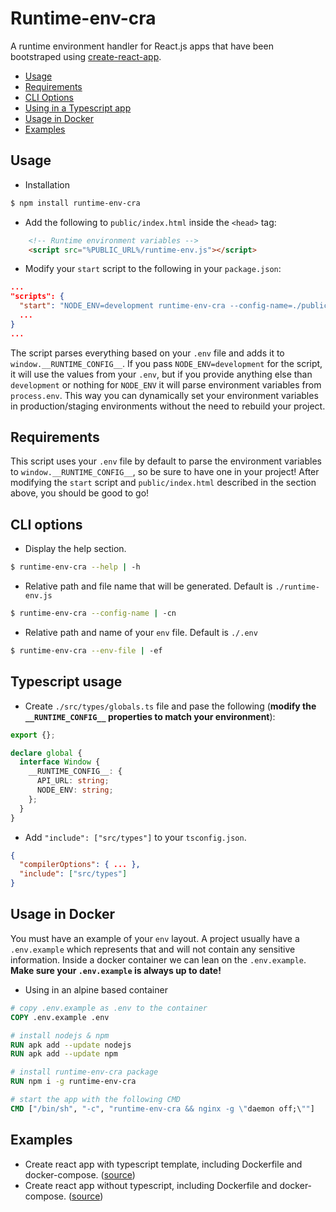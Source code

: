 # Runtime-env-cra

A runtime environment handler for React.js apps that have been bootstraped using [create-react-app](https://github.com/facebook/create-react-app).

- [Usage](#usage)
- [Requirements](#requirements)
- [CLI Options](#cli-options)
- [Using in a Typescript app](#typescript-usage)
- [Usage in Docker](#usage-in-docker)
- [Examples](#examples)

## Usage

- Installation

```sh
$ npm install runtime-env-cra
```

- Add the following to `public/index.html` inside the `<head>` tag:

```html
    <!-- Runtime environment variables -->
    <script src="%PUBLIC_URL%/runtime-env.js"></script>
```

- Modify your `start` script to the following in your `package.json`:

```json
...
"scripts": {
  "start": "NODE_ENV=development runtime-env-cra --config-name=./public/runtime-env.js && react-scripts start",
  ...
}
...
```

The script parses everything based on your `.env` file and adds it to `window.__RUNTIME_CONFIG__`.
If you pass `NODE_ENV=development` for the script, it will use the values from your `.env`, but if you provide anything else than `development` or nothing for `NODE_ENV` it will parse environment variables from `process.env`. This way you can dynamically set your environment variables in production/staging environments without the need to rebuild your project.

## Requirements

This script uses your `.env` file by default to parse the environment variables to `window.__RUNTIME_CONFIG__`, so be sure to have one in your project! After modifying the `start` script and `public/index.html` described in the section above, you should be good to go!

## CLI options

- Display the help section.

```sh
$ runtime-env-cra --help | -h
```

- Relative path and file name that will be generated. Default is `./runtime-env.js`

```sh
$ runtime-env-cra --config-name | -cn
```

- Relative path and name of your `env` file. Default is `./.env`

```sh
$ runtime-env-cra --env-file | -ef
```

## Typescript usage

- Create `./src/types/globals.ts` file and pase the following (**modify the `__RUNTIME_CONFIG__` properties to match your environment**):

```typescript
export {};

declare global {
  interface Window {
    __RUNTIME_CONFIG__: {
      API_URL: string;
      NODE_ENV: string;
    };
  }
}
```

- Add `"include": ["src/types"]` to your `tsconfig.json`.

```json
{
  "compilerOptions": { ... },
  "include": ["src/types"]
}
```


## Usage in Docker

You must have an example of your `env` layout. A project usually have a `.env.example` which represents that and will not contain any sensitive information.
Inside a docker container we can lean on the `.env.example`. **Make sure your `.env.example` is always up to date!**

- Using in an alpine based container

```Dockerfile
# copy .env.example as .env to the container
COPY .env.example .env

# install nodejs & npm
RUN apk add --update nodejs
RUN apk add --update npm

# install runtime-env-cra package
RUN npm i -g runtime-env-cra

# start the app with the following CMD
CMD ["/bin/sh", "-c", "runtime-env-cra && nginx -g \"daemon off;\""]
```

## Examples

- Create react app with typescript template, including Dockerfile and docker-compose. ([source](/examples/runtime-env-example-ts))
- Create react app without typescript, including Dockerfile and docker-compose. ([source](/examples/runtime-env-example-js))
